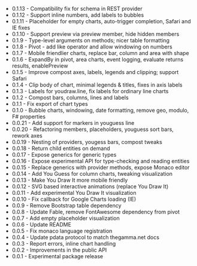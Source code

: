  * 0.1.13 - Compatibility fix for schema in REST provider
 * 0.1.12 - Support inline numbers, add labels to bubbles
 * 0.1.11 - Placeholder for empty charts, auto-trigger completion, Safari and IE fixes
 * 0.1.10 - Support preview via preview member, hide hidden members
 * 0.1.9 - Type-level arguments on methods; nicer table formatting
 * 0.1.8 - Pivot - add like operator and allow windowing on numbers
 * 0.1.7 - Mobile friendlier charts, replace bar, column and area with shape
 * 0.1.6 - ExpandBy in pivot, area charts, event logging, evaluate returns results, enablePreview
 * 0.1.5 - Improve compost axes, labels, legends and clipping; support Safari 
 * 0.1.4 - Clip body of chart, minimal legends & titles, fixes in axis labels
 * 0.1.3 - Labels for youdraw.line, fix labels for ordinary line charts
 * 0.1.2 - Compost bars, columns, lines and labels
 * 0.1.1 - Fix export of chart types
 * 0.1.0 - Bubble charts, windowing, date formatting, remove geo, modulo, F# properties
 * 0.0.21 - Add support for markers in youguess line
 * 0.0.20 - Refactoring members, placeholders, youguess sort bars, rework axes
 * 0.0.19 - Nesting of providers, yougess bars, compost tweaks
 * 0.0.18 - Return child entities on demand
 * 0.0.17 - Expose generics for generic types
 * 0.0.16 - Expose experimental API for type-checking and reading entities
 * 0.0.15 - Replace generics with provider methods, expose Monaco editor
 * 0.0.14 - Add You Guess for column charts, tweaking visualization
 * 0.0.13 - Make You Draw It more mobile friendly
 * 0.0.12 - SVG based interactive animations (replace You Draw It)
 * 0.0.11 - Add experimental You Draw It visualization 
 * 0.0.10 - Fix callback for Google Charts loading (IE)
 * 0.0.9 - Remove Bootstrap table dependency
 * 0.0.8 - Update Fable, remove FontAwesome dependency from pivot
 * 0.0.7 - Add empty placeholder visualization
 * 0.0.6 - Update README
 * 0.0.5 - Fix monaco language registration
 * 0.0.4 - Update pdata protocol to match thegamma.net docs
 * 0.0.3 - Report errors, inline chart handling
 * 0.0.2 - Improvements in the public API
 * 0.0.1 - Experimental package release